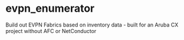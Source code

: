 # evpn_enumerator
Build out EVPN Fabrics based on inventory data - built for an Aruba CX project without AFC or NetConductor
